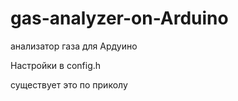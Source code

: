 # gas-analyzer-on-Arduino

анализатор газа для Ардуино

Настройки в config.h

существует это по приколу
